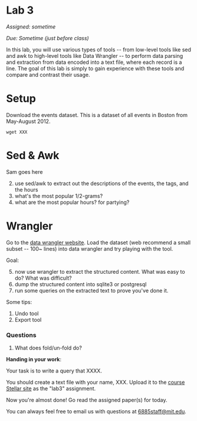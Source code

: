 # Lab 3

*Assigned: sometime*

*Due: Sometime (just before class)*

In this lab, you will use various types of tools -- from low-level tools like sed and awk to high-level tools like Data Wrangler -- to perform data parsing and extraction from data encoded into a text file, where each record is a line.  The goal of this lab is simply to gain experience with these tools and compare and contrast their usage.


# Setup

Download the events dataset.  This is a dataset of all events in Boston from May-August 2012.

    wget XXX


# Sed & Awk

Sam goes here

2. use sed/awk to extract out the descriptions of the events, the tags, and the hours
3. what's the most popular 1/2-grams?
4. what are the most popular hours?  for partying?


# Wrangler

Go to the [data wrangler website]().  Load the dataset (web recommend a small subset -- 100~ lines) into data wrangler and try playing with the tool.

Goal:

5. now use wrangler to extract the structured content.  What was easy to do?  What was difficult?
6. dump the structured content into sqlite3 or postgresql
1. run some queries on the extracted text to prove you've done it.


Some tips:

1. Undo tool
1. Export tool

### Questions

1. What does fold/un-fold do?


**Handing in your work**:

Your task is to write a query that XXXX.

You should create a text file with your name, XXX.  Upload it to the [course Stellar site](http://stellar.mit.edu/S/course/6/fa13/6.885/) as the "lab3" assignment.

Now you're almost done!  Go read the assigned paper(s) for today.

You can always feel free to email us with questions at [6885staff@mit.edu](mailto:6885staff@mit.edu).
